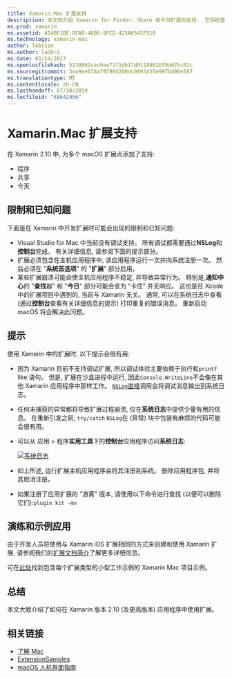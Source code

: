 ```yaml
---
title: Xamarin.Mac 扩展支持
description: 本文档介绍 Xamarin for Finder、Share 和今日扩展的支持。 它将检查限制和已知问题、指向演练和示例应用的链接, 并提供使用扩展的技巧。
ms.prod: xamarin
ms.assetid: 4148F1BE-DFA0-46B6-9FCD-425A6541F510
ms.technology: xamarin-mac
author: lobrien
ms.author: laobri
ms.date: 03/14/2017
ms.openlocfilehash: 5138062cec6ee71f1db17d0118001b59dd7bc02c
ms.sourcegitcommit: 3ea9ee034af9790d2b0dc0893435e997bd06e587
ms.translationtype: MT
ms.contentlocale: zh-CN
ms.lasthandoff: 07/30/2019
ms.locfileid: "68642956"
---
```

# <a name="xamarinmac-extension-support"></a>Xamarin.Mac 扩展支持

在 Xamarin 2.10 中, 为多个 macOS 扩展点添加了支持:

- 程序
- 共享
- 今天

<a name="Limitations-and-Known-Issues" />

## <a name="limitations-and-known-issues"></a>限制和已知问题

下面是在 Xamarin 中开发扩展时可能会出现的限制和已知问题:

* Visual Studio for Mac 中当前没有调试支持。 所有调试都需要通过**NSLog**和**控制台**完成。 有关详细信息, 请参阅下面的提示部分。
* 扩展必须包含在主机应用程序中, 该应用程序运行一次并向系统注册一次。 然后必须在 "**系统首选项**" 的 "**扩展**" 部分启用。 
* 某些扩展崩溃可能会使主机应用程序不稳定, 并导致异常行为。 特别是,**通知中心**的 "**查找**器" 和 "**今日**" 部分可能会变为 "卡住" 并无响应。 这也是在 Xcode 中的扩展项目中遇到的, 当前与 Xamarin 无关。 通常, 可以在系统日志中查看 (通过**控制台**查看有关详细信息的提示) 打印重复的错误消息。 重新启动 macOS 将会解决此问题。

<a name="Tips" />

## <a name="tips"></a>提示

使用 Xamarin 中的扩展时, 以下提示会很有用:

- 因为 Xamarin 目前不支持调试扩展, 所以调试体验主要依赖于执行和`printf` like 语句。 但是, 扩展在沙盒进程中运行, 因此`Console.WriteLine`不会像在其他 Xamarin 应用程序中那样工作。 [ `NSLog`直接](https://gist.github.com/chamons/e2e409013a449cfbe1f2fbe5547f6554)调用会将调试消息输出到系统日志。
- 任何未捕获的异常都将导致扩展过程崩溃, 仅在**系统日志**中提供少量有用的信息。 在重新引发之前, `try/catch` `NSLog`在 (异常) 块中包装有麻烦的代码可能会很有用。
- 可以从  应用 > 程序**实用工具**下的**控制台**应用程序访问**系统日志**:

    [![](extensions-images/extension02.png "系统日志")](extensions-images/extension02.png#lightbox)
- 如上所述, 运行扩展主机应用程序会将其注册到系统。 删除应用程序包, 并将其取消注册。 
- 如果注册了应用扩展的 "游离" 版本, 请使用以下命令进行查找 (以便可以删除它们):`plugin kit -mv`


<a name="Walkthrough-and-Sample-App" />

## <a name="walkthrough-and-sample-app"></a>演练和示例应用

由于开发人员将使用与 Xamarin iOS 扩展相同的方式来创建和使用 Xamarin 扩展, 请参阅我们的[扩展文档简介](~/ios/platform/extensions.md)了解更多详细信息。

可在[此处](https://docs.microsoft.com/samples/xamarin/mac-samples/extensionsamples)找到包含每个扩展类型的小型工作示例的 Xamarin Mac 项目示例。

<a name="Summary" />

## <a name="summary"></a>总结

本文大致介绍了如何在 Xamarin 版本 2.10 (及更高版本) 应用程序中使用扩展。

## <a name="related-links"></a>相关链接

- [了解 Mac](~/mac/get-started/hello-mac.md)
- [ExtensionSamples](https://docs.microsoft.com/samples/xamarin/mac-samples/extensionsamples)
- [macOS 人机界面指南](https://developer.apple.com/design/human-interface-guidelines/macos/overview/themes/)
